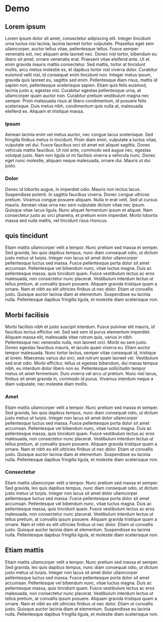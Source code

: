 # Demo

## Lorem ipsum

Lorem ipsum dolor sit amet, consectetur adipiscing elit. Integer tincidunt urna luctus nisi lacinia, lacinia laoreet tortor vulputate. Phasellus eget sem ullamcorper, auctor tellus vitae, pellentesque tellus. Fusce semper venenatis est, nec aliquam ante laoreet nec. Donec nisl tortor, bibendum eu libero sit amet, ornare venenatis erat. Praesent vitae eleifend ante. Ut et enim gravida mauris mattis consectetur. Sed mattis, tortor at tincidunt mollis, arcu metus molestie ex, et dapibus tortor nisl viverra dolor. Curabitur euismod velit nisl, id consequat enim tincidunt non. Integer metus ipsum, gravida quis laoreet eu, sagittis sed enim. Pellentesque diam risus, mattis id sapien non, pellentesque scelerisque sapien. Etiam quis felis euismod, lacinia justo a, egestas nisi. Curabitur egestas pellentesque urna, at ullamcorper quam auctor non. Curabitur pretium vestibulum magna nec semper. Proin malesuada risus at libero condimentum, id posuere felis scelerisque. Duis metus nibh, condimentum quis nulla at, malesuada eleifend ex. Aliquam et tristique massa.

### Ipsum

Aenean lacinia enim vel metus auctor, nec congue lacus scelerisque. Sed fringilla finibus metus in tincidunt. Proin diam enim, vulputate a luctus vitae, vulputate vel dui. Fusce faucibus orci sit amet est aliquet sagittis. Donec vehicula mattis faucibus. Ut nisl ante, commodo sed augue nec, egestas volutpat justo. Nam non ligula ut mi facilisis viverra a vehicula nunc. Donec eget nunc molestie, aliquam neque malesuada, ornare dui. Mauris ut dui justo.

### Dolor

Donec id lobortis augue, in imperdiet odio. Mauris non lectus lacus. Suspendisse potenti. In sagittis faucibus viverra. Donec congue ultrices pretium. Vivamus congue posuere aliquam. Nulla in erat velit. Sed ut cursus mauris. Aenean vitae urna nec sem vulputate dictum vitae nec ipsum. Quisque vitae lacus ligula. Nunc aliquet fermentum ipsum et aliquet. Nam consectetur justo ac orci pharetra, et pretium enim imperdiet. Morbi lobortis massa sed nulla mattis, vel tincidunt risus rhoncus.

## quis tincidunt

Etiam mattis ullamcorper velit a tempor. Nunc pretium sed massa et semper. Sed gravida, leo quis dapibus tempus, nunc diam consequat odio, ut dictum justo metus ut turpis. Integer non lacus sit amet dolor ullamcorper pellentesque luctus sed massa. Fusce pellentesque porta dolor sit amet accumsan. Pellentesque vel bibendum nunc, vitae luctus magna. Duis ac pellentesque massa, quis tincidunt quam. Fusce vestibulum lectus ac eros malesuada, non consectetur nunc placerat. Vestibulum interdum lectus ut tellus pretium, at convallis ipsum posuere. Aliquam gravida tristique quam a ornare. Nam et nibh eu elit ultricies finibus ut nec dolor. Etiam ut convallis justo. Quisque auctor lacinia diam at elementum. Suspendisse eu lacinia nulla. Pellentesque dapibus fringilla ligula, et molestie diam scelerisque non.

## Morbi facilisis

Morbi facilisis nibh et justo suscipit interdum. Fusce pulvinar elit mauris, id faucibus lectus efficitur vel. Sed sed sem id purus elementum imperdiet. Aliquam massa elit, malesuada vitae rutrum quis, varius in nibh. Pellentesque nec venenatis nulla, non laoreet orci. Morbi eu sem justo. Donec egestas faucibus mauris, et iaculis quam viverra eu. Etiam auctor tempor malesuada. Nunc tortor lectus, semper vitae consequat id, tristique at lorem. Maecenas varius dui orci, sed rutrum quam laoreet vel. Vestibulum sed erat odio. Morbi efficitur, tellus ut egestas bibendum, dui massa tempus nibh, eu interdum dolor libero non ex. Pellentesque sollicitudin tempor metus sit amet fermentum. Duis viverra vel arcu ut pretium. Nunc nisl lacus, finibus sit amet gravida in, commodo id purus. Vivamus interdum neque a diam vulputate, nec molestie diam mollis.

### Amet

Etiam mattis ullamcorper velit a tempor. Nunc pretium sed massa et semper. Sed gravida, leo quis dapibus tempus, nunc diam consequat odio, ut dictum justo metus ut turpis. Integer non lacus sit amet dolor ullamcorper pellentesque luctus sed massa. Fusce pellentesque porta dolor sit amet accumsan. Pellentesque vel bibendum nunc, vitae luctus magna. Duis ac pellentesque massa, quis tincidunt quam. Fusce vestibulum lectus ac eros malesuada, non consectetur nunc placerat. Vestibulum interdum lectus ut tellus pretium, at convallis ipsum posuere. Aliquam gravida tristique quam a ornare. Nam et nibh eu elit ultricies finibus ut nec dolor. Etiam ut convallis justo. Quisque auctor lacinia diam at elementum. Suspendisse eu lacinia nulla. Pellentesque dapibus fringilla ligula, et molestie diam scelerisque non.

### Consectetur

Etiam mattis ullamcorper velit a tempor. Nunc pretium sed massa et semper. Sed gravida, leo quis dapibus tempus, nunc diam consequat odio, ut dictum justo metus ut turpis. Integer non lacus sit amet dolor ullamcorper pellentesque luctus sed massa. Fusce pellentesque porta dolor sit amet accumsan. Pellentesque vel bibendum nunc, vitae luctus magna. Duis ac pellentesque massa, quis tincidunt quam. Fusce vestibulum lectus ac eros malesuada, non consectetur nunc placerat. Vestibulum interdum lectus ut tellus pretium, at convallis ipsum posuere. Aliquam gravida tristique quam a ornare. Nam et nibh eu elit ultricies finibus ut nec dolor. Etiam ut convallis justo. Quisque auctor lacinia diam at elementum. Suspendisse eu lacinia nulla. Pellentesque dapibus fringilla ligula, et molestie diam scelerisque non.

## Etiam mattis

Etiam mattis ullamcorper velit a tempor. Nunc pretium sed massa et semper. Sed gravida, leo quis dapibus tempus, nunc diam consequat odio, ut dictum justo metus ut turpis. Integer non lacus sit amet dolor ullamcorper pellentesque luctus sed massa. Fusce pellentesque porta dolor sit amet accumsan. Pellentesque vel bibendum nunc, vitae luctus magna. Duis ac pellentesque massa, quis tincidunt quam. Fusce vestibulum lectus ac eros malesuada, non consectetur nunc placerat. Vestibulum interdum lectus ut tellus pretium, at convallis ipsum posuere. Aliquam gravida tristique quam a ornare. Nam et nibh eu elit ultricies finibus ut nec dolor. Etiam ut convallis justo. Quisque auctor lacinia diam at elementum. Suspendisse eu lacinia nulla. Pellentesque dapibus fringilla ligula, et molestie diam scelerisque non.

